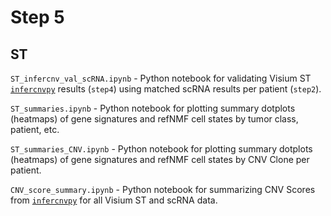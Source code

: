 # Step 5

## ST

`ST_infercnv_val_scRNA.ipynb` - Python notebook for validating Visium ST [`infercnvpy`](https://github.com/icbi-lab/infercnvpy) results (`step4`) using matched scRNA results per patient (`step2`).

`ST_summaries.ipynb` - Python notebook for plotting summary dotplots (heatmaps) of gene signatures and refNMF cell states by tumor class, patient, etc.

`ST_summaries_CNV.ipynb` - Python notebook for plotting summary dotplots (heatmaps) of gene signatures and refNMF cell states by CNV Clone per patient.

`CNV_score_summary.ipynb` - Python notebook for summarizing CNV Scores from [`infercnvpy`](https://github.com/icbi-lab/infercnvpy) for all Visium ST and scRNA data.
